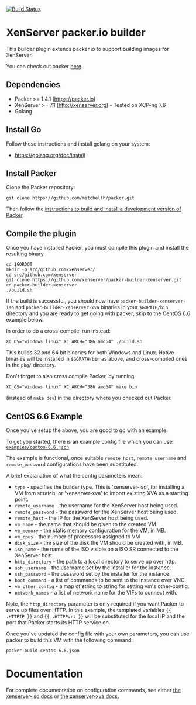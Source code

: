 [![Build Status](https://travis-ci.org/xenserver/packer-builder-xenserver.svg?branch=master)](https://travis-ci.org/xenserver/packer-builder-xenserver)

# XenServer packer.io builder

This builder plugin extends packer.io to support building images for XenServer. 

You can check out packer [here](https://packer.io).


## Dependencies
* Packer >= 1.4.1 (https://packer.io)
* XenServer >= 7.1 (http://xenserver.org) - Tested on XCP-ng 7.6
* Golang


## Install Go

Follow these instructions and install golang on your system:
* https://golang.org/doc/install

## Install Packer

Clone the Packer repository:

```shell
git clone https://github.com/mitchellh/packer.git
```

Then follow the [instructions to build and install a development version of Packer](https://github.com/mitchellh/packer#developing-packer).

## Compile the plugin

Once you have installed Packer, you must compile this plugin and install the
resulting binary.

```shell
cd $GOROOT
mkdir -p src/github.com/xenserver/
cd src/github.com/xenserver
git clone https://github.com/xenserver/packer-builder-xenserver.git
cd packer-builder-xenserver
./build.sh
```

If the build is successful, you should now have `packer-builder-xenserver-iso` and
`packer-builder-xenserver-xva` binaries in your `$GOPATH/bin` directory and you are
ready to get going with packer; skip to the CentOS 6.6 example below.

In order to do a cross-compile, run instead:
```shell
XC_OS="windows linux" XC_ARCH="386 amd64" ./build.sh
```
This builds 32 and 64 bit binaries for both Windows and Linux. Native binaries will
be installed in `$GOPATH/bin` as above, and cross-compiled ones in the `pkg/` directory.

Don't forget to also cross compile Packer, by running
```shell
XC_OS="windows linux" XC_ARCH="386 amd64" make bin
```
(instead of `make dev`) in the directory where you checked out Packer.

## CentOS 6.6 Example

Once you've setup the above, you are good to go with an example. 

To get you started, there is an example config file which you can use:
[`examples/centos-6.6.json`](https://github.com/xenserver/packer-builder-xenserver/blob/master/examples/centos-6.6.json)

The example is functional, once suitable `remote_host`, `remote_username` and
`remote_password` configurations have been substituted.

A brief explanation of what the config parameters mean:
 * `type` - specifies the builder type. This is 'xenserver-iso', for installing
   a VM from scratch, or 'xenserver-xva' to import existing XVA as a starting
   point.
 * `remote_username` - the username for the XenServer host being used.
 * `remote_password` - the password for the XenServer host being used.
 * `remote_host` - the IP for the XenServer host being used.
 * `vm_name` - the name that should be given to the created VM.
 * `vm_memory` - the static memory configuration for the VM, in MB.
 * `vm_cpus` - the number of processors assigned to VM
 * `disk_size` - the size of the disk the VM should be created with, in MB.
 * `iso_name` - the name of the ISO visible on a ISO SR connected to the XenServer host.
 * `http_directory` - the path to a local directory to serve up over http.
 * `ssh_username` - the username set by the installer for the instance.
 * `ssh_password` - the password set by the installer for the instance.
 * `boot_command` - a list of commands to be sent to the instance over VNC.
 * `vm_other_config` - a map of string to string for setting vm's other-config.
 * `network_names` - a list of network name for the VIFs to connect with.

Note, the `http_directory` parameter is only required if you
want Packer to serve up files over HTTP. In this example, the templated variables
`{{ .HTTPIP }}` and `{{ .HTTPPort }}` will be substituted for the local IP and
the port that Packer starts its HTTP service on.

Once you've updated the config file with your own parameters, you can use packer
to build this VM with the following command:

```
packer build centos-6.6.json
```

# Documentation

For complete documentation on configuration commands, see either [the
xenserver-iso docs](https://github.com/rdobson/packer-builder-xenserver/blob/master/docs/builders/xenserver-iso.html.markdown) or [the xenserver-xva docs](https://github.com/rdobson/packer-builder-xenserver/blob/master/docs/builders/xenserver-xva.html.markdown).
